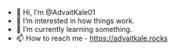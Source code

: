 - 👋 Hi, I’m @AdvaitKale01
- 👀 I’m interested in how things work.
- 🌱 I’m currently learning something.
- 📫 How to reach me - https://advaitkale.rocks

<!---
AdvaitKale01/AdvaitKale01 is a ✨ special ✨ repository because its `README.md` (this file) appears on your GitHub profile.
You can click the Preview link to take a look at your changes.
--->
